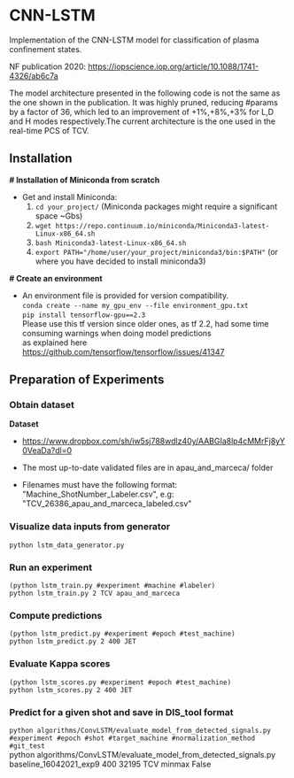 # CNN-LSTM

Implementation of the CNN-LSTM model for classification of plasma confinement states.

NF publication 2020: 
https://iopscience.iop.org/article/10.1088/1741-4326/ab6c7a

The model architecture presented in the following code is not the same as the one shown in the publication.
It was highly pruned, reducing #params by a factor of 36, which led to an improvement of +1%,+8%,+3% for L,D and H modes respectively.The current architecture is the one used in the real-time PCS of TCV.


## Installation

<b># Installation of Miniconda from scratch</b>
- Get and install Miniconda:
    1. `cd your_project/` (Miniconda packages might require a significant space ~Gbs)
    1. `wget https://repo.continuum.io/miniconda/Miniconda3-latest-Linux-x86_64.sh`
    2. `bash Miniconda3-latest-Linux-x86_64.sh`
    3. `export PATH="/home/user/your_project/miniconda3/bin:$PATH"` (or where you have decided to install miniconda3)

<b># Create an environment</b>
- An environment file is provided for version compatibility.\
`conda create --name my_gpu_env --file environment_gpu.txt`\
`pip install tensorflow-gpu==2.3`\
Please use this tf version since older ones, as tf 2.2, had some time consuming warnings when doing model predictions\
as explained here https://github.com/tensorflow/tensorflow/issues/41347

## Preparation of Experiments
### Obtain dataset

<b>Dataset</b>
* https://www.dropbox.com/sh/iw5sj788wdlz40y/AABGIa8lp4cMMrFj8yY0VeaDa?dl=0
- The most up-to-date validated files are in apau_and_marceca/ folder

- Filenames must have the following format: "Machine_ShotNumber_Labeler.csv", e.g: "TCV_26386_apau_and_marceca_labeled.csv"

### Visualize data inputs from generator
`python lstm_data_generator.py`

### Run an experiment
`(python lstm_train.py #experiment #machine #labeler)`\
`python lstm_train.py 2 TCV apau_and_marceca`

### Compute predictions
`(python lstm_predict.py #experiment #epoch #test_machine)`\
`python lstm_predict.py 2 400 JET`

### Evaluate Kappa scores
`(python lstm_scores.py #experiment #epoch #test_machine)`\
`python lstm_scores.py 2 400 JET`

### Predict for a given shot and save in DIS_tool format
`python algorithms/ConvLSTM/evaluate_model_from_detected_signals.py #experiment #epoch #shot #target_machine #normalization_method #git_test`\
python algorithms/ConvLSTM/evaluate_model_from_detected_signals.py baseline_16042021_exp9 400 32195 TCV minmax False
